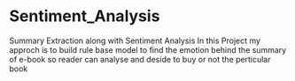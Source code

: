 # Sentiment_Analysis
Summary Extraction along with Sentiment Analysis
In this Project my approch is to build rule base model to find the emotion behind the summary of e-book so reader can analyse and deside to buy or not the perticular book

